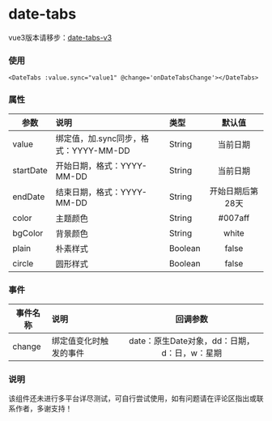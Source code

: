 # date-tabs

vue3版本请移步：[date-tabs-v3](https://ext.dcloud.net.cn/plugin?id=18190)

### 使用
`<DateTabs :value.sync="value1" @change='onDateTabsChange'></DateTabs>`

### 属性
参数|说明|类型|默认值
---|:--|:--|:---:
value|绑定值，加.sync同步，格式：YYYY-MM-DD|String|当前日期
startDate|开始日期，格式：YYYY-MM-DD|String|当前日期
endDate|结束日期，格式：YYYY-MM-DD|String|开始日期后第28天
color|主题颜色|String|#007aff
bgColor|背景颜色|String|white
plain|朴素样式|Boolean|false
circle|圆形样式|Boolean|false

### 事件
事件名称|说明|回调参数
---|:--|:---:
change|绑定值变化时触发的事件|date：原生Date对象，dd：日期，d：日，w：星期

### 说明
该组件还未进行多平台详尽测试，可自行尝试使用，如有问题请在评论区指出或联系作者，多谢支持！